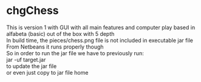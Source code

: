 # chgChess
This is version 1 with GUI with all main features and computer play based in alfabeta (basic) out of the box with 5 depth <br>
In build time, the pieces/chess.png file is not included in executable jar file <br>
From Netbeans it runs properly though <br>
So in order to run the jar file we have to previously run: <br>
jar -uf target.jar <pathtopieces> <br>
to update the jar file <br>
or even just copy <piecesfolder> to jar file home <br>

